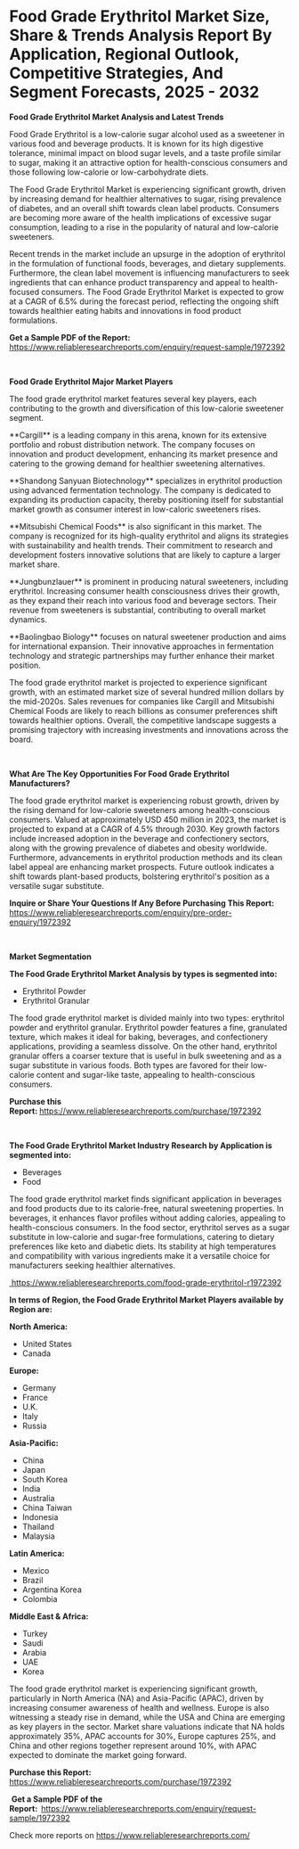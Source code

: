 <p><h1>Food Grade Erythritol Market Size, Share & Trends Analysis Report By Application, Regional Outlook, Competitive Strategies, And Segment Forecasts, 2025 - 2032</h1></p><p><strong>Food Grade Erythritol Market Analysis and Latest Trends</strong></p>
<p><p>Food Grade Erythritol is a low-calorie sugar alcohol used as a sweetener in various food and beverage products. It is known for its high digestive tolerance, minimal impact on blood sugar levels, and a taste profile similar to sugar, making it an attractive option for health-conscious consumers and those following low-calorie or low-carbohydrate diets. </p><p>The Food Grade Erythritol Market is experiencing significant growth, driven by increasing demand for healthier alternatives to sugar, rising prevalence of diabetes, and an overall shift towards clean label products. Consumers are becoming more aware of the health implications of excessive sugar consumption, leading to a rise in the popularity of natural and low-calorie sweeteners. </p><p>Recent trends in the market include an upsurge in the adoption of erythritol in the formulation of functional foods, beverages, and dietary supplements. Furthermore, the clean label movement is influencing manufacturers to seek ingredients that can enhance product transparency and appeal to health-focused consumers. The Food Grade Erythritol Market is expected to grow at a CAGR of 6.5% during the forecast period, reflecting the ongoing shift towards healthier eating habits and innovations in food product formulations.</p></p>
<p><strong>Get a Sample PDF of the Report:&nbsp;</strong> <a href="https://www.reliableresearchreports.com/enquiry/request-sample/1972392?utm_campaign=2203&utm_medium=2&utm_source=Github&utm_content=ia&utm_term=04022025&utm_id=food-grade-erythritol">https://www.reliableresearchreports.com/enquiry/request-sample/1972392</a></p>
<p>&nbsp;</p>
<p><strong>Food Grade Erythritol Major Market Players</strong></p>
<p><p>The food grade erythritol market features several key players, each contributing to the growth and diversification of this low-calorie sweetener segment. </p><p>**Cargill** is a leading company in this arena, known for its extensive portfolio and robust distribution network. The company focuses on innovation and product development, enhancing its market presence and catering to the growing demand for healthier sweetening alternatives. </p><p>**Shandong Sanyuan Biotechnology** specializes in erythritol production using advanced fermentation technology. The company is dedicated to expanding its production capacity, thereby positioning itself for substantial market growth as consumer interest in low-caloric sweeteners rises.</p><p>**Mitsubishi Chemical Foods** is also significant in this market. The company is recognized for its high-quality erythritol and aligns its strategies with sustainability and health trends. Their commitment to research and development fosters innovative solutions that are likely to capture a larger market share.</p><p>**Jungbunzlauer** is prominent in producing natural sweeteners, including erythritol. Increasing consumer health consciousness drives their growth, as they expand their reach into various food and beverage sectors. Their revenue from sweeteners is substantial, contributing to overall market dynamics.</p><p>**Baolingbao Biology** focuses on natural sweetener production and aims for international expansion. Their innovative approaches in fermentation technology and strategic partnerships may further enhance their market position.</p><p>The food grade erythritol market is projected to experience significant growth, with an estimated market size of several hundred million dollars by the mid-2020s. Sales revenues for companies like Cargill and Mitsubishi Chemical Foods are likely to reach billions as consumer preferences shift towards healthier options. Overall, the competitive landscape suggests a promising trajectory with increasing investments and innovations across the board.</p></p>
<p>&nbsp;</p>
<p><strong>What Are The Key Opportunities For Food Grade Erythritol Manufacturers?</strong></p>
<p><p>The food grade erythritol market is experiencing robust growth, driven by the rising demand for low-calorie sweeteners among health-conscious consumers. Valued at approximately USD 450 million in 2023, the market is projected to expand at a CAGR of 4.5% through 2030. Key growth factors include increased adoption in the beverage and confectionery sectors, along with the growing prevalence of diabetes and obesity worldwide. Furthermore, advancements in erythritol production methods and its clean label appeal are enhancing market prospects. Future outlook indicates a shift towards plant-based products, bolstering erythritol's position as a versatile sugar substitute.</p></p>
<p><strong>Inquire or Share Your Questions If Any Before Purchasing This Report:</strong> <a href="https://www.reliableresearchreports.com/enquiry/pre-order-enquiry/1972392?utm_campaign=2203&utm_medium=2&utm_source=Github&utm_content=ia&utm_term=04022025&utm_id=food-grade-erythritol">https://www.reliableresearchreports.com/enquiry/pre-order-enquiry/1972392</a></p>
<p>&nbsp;</p>
<p><strong>Market Segmentation</strong></p>
<p><strong>The Food Grade Erythritol Market Analysis by types is segmented into:</strong></p>
<p><ul><li>Erythritol Powder</li><li>Erythritol Granular</li></ul></p>
<p><p>The food grade erythritol market is divided mainly into two types: erythritol powder and erythritol granular. Erythritol powder features a fine, granulated texture, which makes it ideal for baking, beverages, and confectionery applications, providing a seamless dissolve. On the other hand, erythritol granular offers a coarser texture that is useful in bulk sweetening and as a sugar substitute in various foods. Both types are favored for their low-calorie content and sugar-like taste, appealing to health-conscious consumers.</p></p>
<p><strong>Purchase this Report:&nbsp;</strong><a href="https://www.reliableresearchreports.com/purchase/1972392?utm_campaign=2203&utm_medium=2&utm_source=Github&utm_content=ia&utm_term=04022025&utm_id=food-grade-erythritol">https://www.reliableresearchreports.com/purchase/1972392</a></p>
<p>&nbsp;</p>
<p><strong>The Food Grade Erythritol Market Industry Research by Application is segmented into:</strong></p>
<p><ul><li>Beverages</li><li>Food</li></ul></p>
<p><p>The food grade erythritol market finds significant application in beverages and food products due to its calorie-free, natural sweetening properties. In beverages, it enhances flavor profiles without adding calories, appealing to health-conscious consumers. In the food sector, erythritol serves as a sugar substitute in low-calorie and sugar-free formulations, catering to dietary preferences like keto and diabetic diets. Its stability at high temperatures and compatibility with various ingredients make it a versatile choice for manufacturers seeking healthier alternatives.</p></p>
<p><a href="https://www.reliableresearchreports.com/food-grade-erythritol-r1972392?utm_campaign=2203&utm_medium=2&utm_source=Github&utm_content=ia&utm_term=04022025&utm_id=food-grade-erythritol">&nbsp;https://www.reliableresearchreports.com/food-grade-erythritol-r1972392</a></p>
<p><strong>In terms of Region, the Food Grade Erythritol Market Players available by Region are:</strong></p>
<p>
    <p> <strong> North America: </strong>
        <ul>
            <li>United States</li>
            <li>Canada</li>
        </ul>
        </p> 
    <p> <strong> Europe: </strong>
        <ul>
            <li>Germany</li>
            <li>France</li>
            <li>U.K.</li>
            <li>Italy</li>
            <li>Russia</li>
        </ul>
        </p> 
    <p> <strong> Asia-Pacific: </strong>
        <ul>
            <li>China</li>
            <li>Japan</li>
            <li>South Korea</li>
            <li>India</li>
            <li>Australia</li>
            <li>China Taiwan</li>
            <li>Indonesia</li>
            <li>Thailand</li>
            <li>Malaysia</li>
        </ul>
        </p> 
    <p> <strong> Latin America: </strong>
        <ul>
            <li>Mexico</li>
            <li>Brazil</li>
            <li>Argentina Korea</li>
            <li>Colombia</li>
        </ul>
        </p> 
    <p> <strong> Middle East & Africa: </strong>
        <ul>
            <li>Turkey</li>
            <li>Saudi</li>
            <li>Arabia</li>
            <li>UAE</li>
            <li>Korea</li>
        </ul>
    </p>
    </p>
<p><p>The food grade erythritol market is experiencing significant growth, particularly in North America (NA) and Asia-Pacific (APAC), driven by increasing consumer awareness of health and wellness. Europe is also witnessing a steady rise in demand, while the USA and China are emerging as key players in the sector. Market share valuations indicate that NA holds approximately 35%, APAC accounts for 30%, Europe captures 25%, and China and other regions together represent around 10%, with APAC expected to dominate the market going forward.</p></p>
<p><strong>Purchase this Report: </strong><a href="https://www.reliableresearchreports.com/purchase/1972392?utm_campaign=2203&utm_medium=2&utm_source=Github&utm_content=ia&utm_term=04022025&utm_id=food-grade-erythritol">https://www.reliableresearchreports.com/purchase/1972392</a></p>
<p>&nbsp;<strong>Get a Sample PDF of the Report:&nbsp;&nbsp;</strong><a href="https://www.reliableresearchreports.com/enquiry/request-sample/1972392?utm_campaign=2203&utm_medium=2&utm_source=Github&utm_content=ia&utm_term=04022025&utm_id=food-grade-erythritol">https://www.reliableresearchreports.com/enquiry/request-sample/1972392</a></p>
<p><strong></strong></p>
<p>Check more reports on <a href="https://www.reliableresearchreports.com/?utm_campaign=2203&utm_medium=2&utm_source=Github&utm_content=ia&utm_term=04022025&utm_id=food-grade-erythritol">https://www.reliableresearchreports.com/</a></p>
